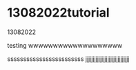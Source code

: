 # 13082022tutorial
13082022

testing
wwwwwwwwwwwwwwwwwww

ssssssssssssssssssssssss
jjjjjjjjjjjjjjjjjjjjjjjjjjjjjj